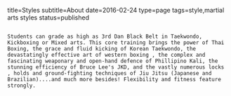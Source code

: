 title=Styles
subtitle=About
date=2016-02-24
type=page
tags=style,martial arts styles
status=published
~~~~~~

Students can grade as high as 3rd Dan Black Belt in Taekwondo, Kickboxing or Mixed arts. This core training brings the power of Thai Boxing, the grace and fluid kicking of Korean Taekwondo, the devastatingly effective art of western boxing , the complex and fascinating weaponary and open-hand defence of Phillipino Kali, the stunning efficiency of Bruce Lee's JKD, and the vastly numerous locks , holds and ground-fighting techniques of Jiu Jitsu (Japanese and Brazilian)....and much more besides! Flexibility and fitness feature strongly.